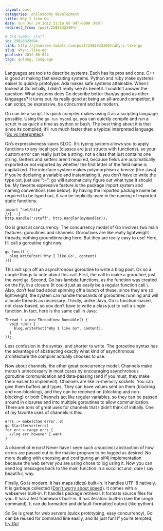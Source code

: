 ```yaml
---
layout: post
categories: philosophy development
title: Why I like Go
date: Sun Jun 24 2012 21:16:00 GMT-0600 (MDT)
redirect_from: /post/25828323094/

# Old tumblr stuff
id: 25828323094
link: http://joneisen.tumblr.com/post/25828323094/why-i-like-go
slug: why-i-like-go
publish: 2012-06-024
tags: golang, language
---
```



Languages are tools to describe systems. Each has its pros and cons. C++ is good at making fast executing systems. Python and ruby make systems eaiser to quickly prototype. Ada makes safe systems attainable. When I looked at Go initially, I didn’t really see its benefit. I couldn’t answer the question: What systems does Go describe better than/as good as other languages? It turns out, its really good at being an all-around competitor, it can script, be expressive, be concurrent and be modern.

Go can be a script. Its quick compiler makes using it as a scripting language possible. Using the `go run mycmd.go`, you can quickly compile and run a script in as quick a time as python or bash. The best thing about it is that since its compiled, it’ll run much faster than a typical interpreted language ([Go vs Interpreted](http://shootout.alioth.debian.org/u32/which-programming-languages-are-fastest.php?calc=chart&go=on&yarv=on&python3=on)).

Go’s expressiveness saves SLOC. It’s typing system allows you to apply functions to any local type (classes are just structs with functions), so your custom error can really just be a string, not a class that just contains one string. Getters and setters aren’t required, because fields are automatically exported or not exported by whether the first letter of the field name is capitalized. The interface system makes polymorphism a breeze (like Java). If you’re declaring a variable and instantiating it, you don’t have to write the type out, just use “:=”; go will automatically figure out what type it should be. My favorite expressive feature is the package import system and naming conventions (see below). By having the imported package name be required to be typed out, it can be implicitly used in the naming of exported static functions.

    import "net/http"
    //[...]
    http.Handle("/stuff", http.Handler(myHandler));

Go is great at concurrency. The concurrency model of Go involves two main features: goroutines and channels. Goroutines are like really lightweight threads; nothing groundbreaking here. But they are really easy to use! Here, I’ll call a goroutine right now.

    go func() {
      blog.WritePost('Why I like Go', content)
    }()

This will spin off an asynchronous goroutine to write a blog post. Ok so a couple things to note about this call. First, the call to make a goroutine, just the word `go`. Second, Go has lambda functions, as the function was created on the fly, in a closure (It could just as easily be a regular function call.). Also, don’t feel bad about spinning off a bunch of these, since they are so lightweight, the system can handle thousands of goroutines running and will allocate threads as necessary. Thirdly, unlike Java, Go is function-based, not class-based, so you don’t have to write a class just to call a single function. In fact, here is the same call in Java:

    Thread t = new Thread(new Runnable() {
      void run() {
        blog.writePost("Why I like Go", content);
      }
    });

Less confusion in the syntax, and shorter to write. The goroutine syntax has the advantage of abstracting exactly what kind of asynchronous architecture the compiler actually chooses to use.

Now about channels, the other great concurrency model. Channels make mutex’s unnecessary in most cases by encouraging asynchronous goroutine communication and data-passing (and if you must, they make them easier to implement). Channels are like in-memory sockets. You can give them buffers and types. They can have values sent on them (blocking and non-blocking), and they can be received on (blocking and non-blocking) or both Channels act like regular variables, so they can be passed around in closures and into multiple goroutines to allow communication. There are tons of great uses for channels that I didn’t think of initially. One of my favorite uses of channels is this:

    errs := make(chan error, 0)
    go StartServer(errs)
    for err = range errs {
      //log err however I want
    }

A channel of errors! Never have I seen such a succinct abstraction of how errors are passed out to the master program to be logged as desired. No more dealing with choosing and configuring an slf4j implementation because the web server you are using chose to log using it. Now you can send log messages back to the main function in a succinct and, dare I say beautiful, way.

Finally, Go is modern. It has maps (dicts) built-in. It handles UTF-8 natively. It is garbage collected ([Don’t worry about speed](http://shootout.alioth.debian.org/u32/which-programming-languages-are-fastest.php?calc=chart&gpp=on&java=on&go=on&hipe=on)). It comes with a webserver built-in. It handles package retrieval. It formats source files for you. It has a test framework built-in. It has iterators built-in (see the range command). It can do formatted and default-formatted output (like python).

So Go is great for web servers (quick prototyping, easy concurrency), Go can be reused for command line easily, and its just fun! If you’re tempted, [try Go!](http://golang.org)

